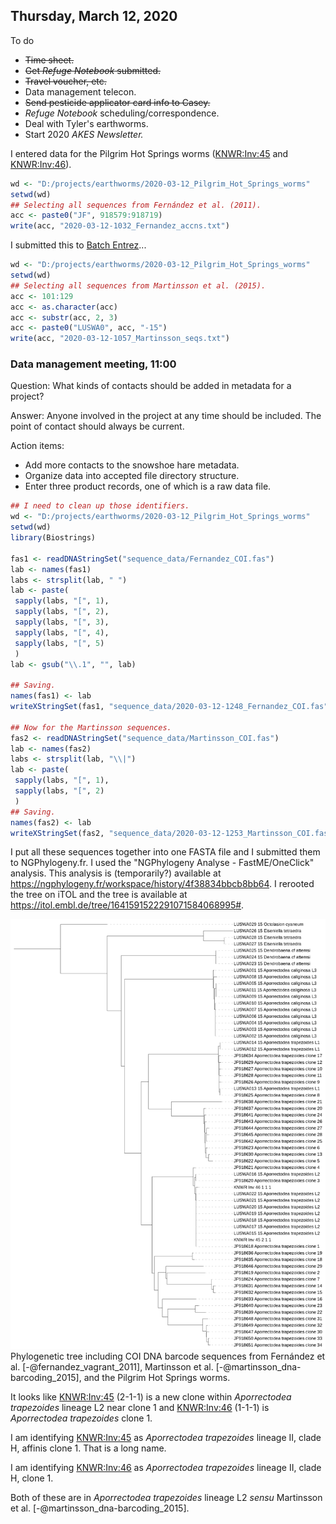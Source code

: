 
## Thursday, March 12, 2020

To do

* ~~Time sheet.~~
* ~~Get *Refuge Notebook* submitted.~~
* ~~Travel voucher, etc.~~
* Data management telecon.
* ~~Send pesticide applicator card info to Casey.~~
* *Refuge Notebook* scheduling/correspondence.
* Deal with Tyler's earthworms.
* Start 2020 *AKES Newsletter.*

I entered data for the Pilgrim Hot Springs worms ([KNWR:Inv:45](http://arctos.database.museum/guid/KNWR:Inv:45) and [KNWR:Inv:46](http://arctos.database.museum/guid/KNWR:Inv:46)).

```r
wd <- "D:/projects/earthworms/2020-03-12_Pilgrim_Hot_Springs_worms"
setwd(wd)
## Selecting all sequences from Fernández et al. (2011).
acc <- paste0("JF", 918579:918719)
write(acc, "2020-03-12-1032_Fernandez_accns.txt")
```
I submitted this to [Batch Entrez](https://www.ncbi.nlm.nih.gov/sites/batchentrez>)...

```r
wd <- "D:/projects/earthworms/2020-03-12_Pilgrim_Hot_Springs_worms"
setwd(wd)
## Selecting all sequences from Martinsson et al. (2015).
acc <- 101:129
acc <- as.character(acc)
acc <- substr(acc, 2, 3)
acc <- paste0("LUSWA0", acc, "-15")
write(acc, "2020-03-12-1057_Martinsson_seqs.txt")
```
### Data management meeting, 11:00

Question: What kinds of contacts should be added in metadata for a project?

Answer: Anyone involved in the project at any time should be included. The point of contact should always be current.

Action items:

* Add more contacts to the snowshoe hare metadata.
* Organize data into accepted file directory structure.
* Enter three product records, one of which is a raw data file.

```r
## I need to clean up those identifiers.
wd <- "D:/projects/earthworms/2020-03-12_Pilgrim_Hot_Springs_worms"
setwd(wd)
library(Biostrings)

fas1 <- readDNAStringSet("sequence_data/Fernandez_COI.fas")
lab <- names(fas1)
labs <- strsplit(lab, " ")
lab <- paste(
 sapply(labs, "[", 1),
 sapply(labs, "[", 2),
 sapply(labs, "[", 3),
 sapply(labs, "[", 4),
 sapply(labs, "[", 5)
 )
lab <- gsub("\\.1", "", lab)

## Saving.
names(fas1) <- lab
writeXStringSet(fas1, "sequence_data/2020-03-12-1248_Fernandez_COI.fas", format="fasta", width=1000)

## Now for the Martinsson sequences.
fas2 <- readDNAStringSet("sequence_data/Martinsson_COI.fas")
lab <- names(fas2)
labs <- strsplit(lab, "\\|")
lab <- paste(
 sapply(labs, "[", 1),
 sapply(labs, "[", 2)
 )
## Saving.
names(fas2) <- lab
writeXStringSet(fas2, "sequence_data/2020-03-12-1253_Martinsson_COI.fas", format="fasta", width=1000)
```

I put all these sequences together into one FASTA file and I submitted them to NGPhylogeny.fr. I used the "NGPhylogeny Analyse - FastME/OneClick" analysis. This analysis is (temporarily?) available at <https://ngphylogeny.fr/workspace/history/4f38834bbcb8bb64>. I rerooted the tree on iTOL and the tree is available at <https://itol.embl.de/tree/1641591522291071584068995#>.

![Phylogenetic tree including sequences from the Pilgrim Hot Springs worms.](2020-03-12_Pilgrim_Hot_Springs_worm_tree.png)\
Phylogenetic tree including COI DNA barcode sequences from Fernández et al. [-@fernandez_vagrant_2011], Martinsson et al. [-@martinsson_dna-barcoding_2015], and the Pilgrim Hot Springs worms.

It looks like [KNWR:Inv:45](http://arctos.database.museum/guid/KNWR:Inv:45) (2-1-1) is a new clone within *Aporrectodea trapezoides* lineage L2 near clone 1 and [KNWR:Inv:46](http://arctos.database.museum/guid/KNWR:Inv:46) (1-1-1) is *Aporrectodea trapezoides* clone 1.

I am identifying [KNWR:Inv:45](http://arctos.database.museum/guid/KNWR:Inv:45) as *Aporrectodea trapezoides* lineage II, clade H, affinis clone 1. That is a long name.

I am identifying [KNWR:Inv:46](http://arctos.database.museum/guid/KNWR:Inv:46) as *Aporrectodea trapezoides* lineage II, clade H, clone 1.

Both of these are in *Aporrectodea trapezoides* lineage L2 *sensu* Martinsson et al. [-@martinsson_dna-barcoding_2015].



